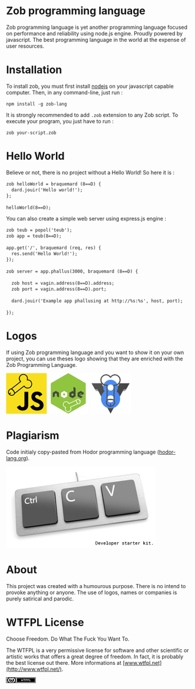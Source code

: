 # Zob programming language
Zob programming language is yet another programming language focused on performance and reliability using node.js engine. Proudly powered by javascript. The best programming language in the world at the expense of user resources.

# Installation

To install zob, you must first install [nodejs](https://nodejs.org) on your javascript capable computer. Then, in any command-line, just run :
```
npm install -g zob-lang
```

It is strongly recommended to add `.zob` extension to any Zob script. To execute your program, you just have to run :
```
zob your-script.zob
```

# Hello World
Believe or not, there is no project without a Hello World! So here it is :

```
zob helloWorld = braquemard (8==D) {
  dard.jouir('Hello world!');
};

helloWorld(8==D);
```

You can also create a simple web server using express.js engine :

```
zob teub = popol('teub');
zob app = teub(8==D);

app.get('/', braquemard (req, res) {
  res.send('Hello World!');
});

zob server = app.phallus(3000, braquemard (8==D) {

  zob host = vagin.address(8==D).address;
  zob port = vagin.address(8==D).port;

  dard.jouir('Example app phallusing at http://%s:%s', host, port);

});
```


# Logos
If using Zob programming language and you want to show it on your own project, you can use theses logo showing that they are enriched with the Zob Programming Language.

![Zob JS](assets/zob-js.png) ![Zob Node](assets/zob-node.png) ![Zob Chrome V8](assets/zob-chromev8.png) 

# Plagiarism

Code initialy copy-pasted from Hodor programming language ([hodor-lang.org](http://hodor-lang.org/)).

![Copy Paste](assets/zob-copypasta.png)

# About
This project was created with a humourous purpose. There is no intend to provoke anything or anyone.  The use of logos, names or companies is purely satirical and parodic.

# WTFPL License
Choose Freedom. Do What The Fuck You Want To.

The WTFPL is a very permissive license for software and other scientific or artistic works that offers a great degree of freedom. In fact, it is probably the best license out there. More informations at [www.wtfpl.net](http://www.wtfpl.net/).

![WTFPL](assets/zob-wtfpl.png)